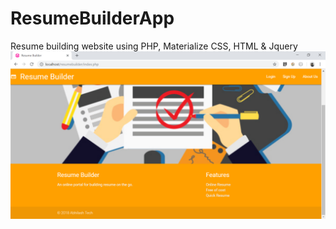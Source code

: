 # ResumeBuilderApp
Resume building website using PHP, Materialize CSS, HTML &amp; Jquery
![alt text](https://github.com/abhilashpandurangan/ResumeBuilderApp/blob/master/resumebuilder/home_page.PNG)
